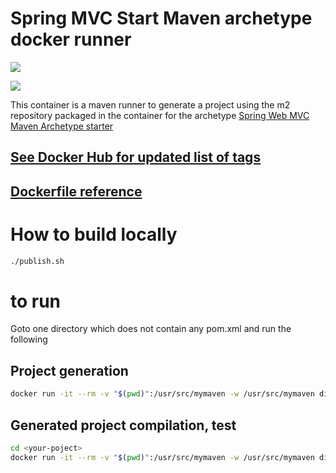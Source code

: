 # Spring MVC Start Maven archetype docker runner

[![](https://img.shields.io/docker/automated/diside/spring-mvc-start-archetype-docker.svg)](https://hub.docker.com/r/diside/spring-mvc-start-archetype-docker/tags)

[![](https://img.shields.io/docker/build/diside/spring-mvc-start-archetype-docker.svg)](https://hub.docker.com/r/diside/spring-mvc-start-archetype-docker)



This container is a maven runner to generate a project using the m2 repository packaged in the container for the archetype 
[Spring Web MVC Maven Archetype starter](https://github.com/dilbertside/spring-mvc-start-archetype)

## [See Docker Hub for updated list of tags](https://hub.docker.com/r/diside/spring-mvc-start-archetype-docker/tags)

## [Dockerfile reference](https://github.com/dilbertside/spring-mvc-start-archetype-docker/blob/master/Dockerfile)


# How to build locally

```bash
./publish.sh
```
# to run

Goto one directory which does not contain any pom.xml and run the following

## Project generation

```bash
docker run -it --rm -v "$(pwd)":/usr/src/mymaven -w /usr/src/mymaven diside/spring-mvc-start-archetype-docker mvn archetype:generate -DarchetypeGroupId=com.github.dilbertside -DarchetypeArtifactId=spring-mvc-start-archetype -DarchetypeVersion=5.1.4
```

## Generated project compilation, test

```bash
cd <your-poject>
docker run -it --rm -v "$(pwd)":/usr/src/mymaven -w /usr/src/mymaven diside/spring-mvc-start-archetype-docker:latest sh -c "mvn -q clean package test -Ptest && ls target"
```
